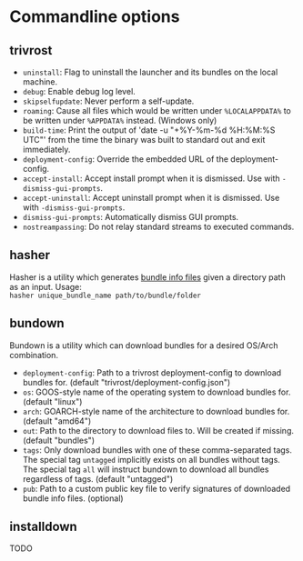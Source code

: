 # Commandline options

## trivrost

* `uninstall`: Flag to uninstall the launcher and its bundles on the local machine.
* `debug`: Enable debug log level.
* `skipselfupdate`: Never perform a self-update.
* `roaming`: Cause all files which would be written under `%LOCALAPPDATA%` to be written under `%APPDATA%` instead. (Windows only)
* `build-time`: Print the output of 'date -u "+%Y-%m-%d %H:%M:%S UTC"' from the time the binary was built to standard out and exit immediately.
* `deployment-config`: Override the embedded URL of the deployment-config.
* `accept-install`: Accept install prompt when it is dismissed. Use with `-dismiss-gui-prompts`.
* `accept-uninstall`: Accept uninstall prompt when it is dismissed. Use with `-dismiss-gui-prompts`.
* `dismiss-gui-prompts`: Automatically dismiss GUI prompts.
* `nostreampassing`: Do not relay standard streams to executed commands.

## hasher

Hasher is a utility which generates [bundle info files](walkthrough.md#Bundle-info) given a directory path as an input. Usage:  
`hasher unique_bundle_name path/to/bundle/folder`

## bundown

Bundown is a utility which can download bundles for a desired OS/Arch combination.

* `deployment-config`: Path to a trivrost deployment-config to download bundles for. (default "trivrost/deployment-config.json")
* `os`: GOOS-style name of the operating system to download bundles for. (default "linux")
* `arch`: GOARCH-style name of the architecture to download bundles for. (default "amd64")
* `out`: Path to the directory to download files to. Will be created if missing. (default "bundles")
* `tags`: Only download bundles with one of these comma-separated tags. The special tag `untagged` implicitly exists on all bundles without tags. The special tag `all` will instruct bundown to download all bundles regardless of tags. (default "untagged")
* `pub`: Path to a custom public key file to verify signatures of downloaded bundle info files. (optional)

## installdown

TODO
